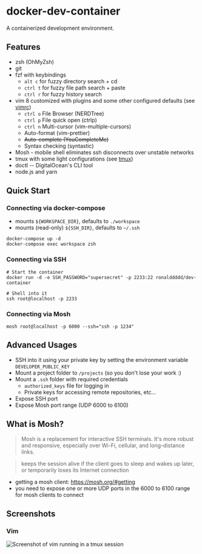 # docker-dev-container

A containerized development environment. 

## Features

- zsh (OhMyZsh)
- git
- fzf with keybindings
  - `alt c` for fuzzy directory search + cd
  - `ctrl t` for fuzzy file path search + paste
  - `ctrl r` for fuzzy history search
- vim 8 customized with plugins and some other configured defaults (see [vimrc](./vimrc))
  - `ctrl o` File Browser (NERDTree)
  - `ctrl p` File quick open (ctrlp)
  - `ctrl n` Multi-cursor (vim-multiple-cursors)
  - Auto-format (vim-prettier)
  - ~~Auto-complete (YouCompleteMe)~~
  - Syntax checking (syntastic)
- Mosh - mobile shell eliminates ssh disconnects over unstable networks
- tmux with some light configurations (see [tmux](./tmux.conf))
- doctl -- DigitalOcean's CLI tool
- node.js and yarn

## Quick Start

### Connecting via docker-compose

- mounts `${WORKSPACE_DIR}`, defaults to `./workspace`
- mounts (read-only) `${SSH_DIR}`, defaults to `~/.ssh` 

```shell
docker-compose up -d
docker-compose exec workspace zsh
```

### Connecting via SSH

```shell script
# Start the container
docker run -d -e SSH_PASSWORD="supersecret" -p 2233:22 ronalddddd/dev-container

# Shell into it
ssh root@localhost -p 2233
```

### Connecting via Mosh

```shell script
mosh root@localhost -p 6000 --ssh="ssh -p 1234"
```

## Advanced Usages
- SSH into it using your private key by setting the environment variable `DEVELOPER_PUBLIC_KEY` 
- Mount a project folder to `/projects` (so you don't lose your work :)
- Mount a `.ssh` folder with required credentials
  - `authorized_keys` file for logging in
  - Private keys for accessing  remote repositories, etc... 
- Expose SSH port
- Expose Mosh port range (UDP 6000 to 6100)

## What is Mosh?

> Mosh is a replacement for interactive SSH terminals. It's more robust and responsive, especially over Wi-Fi, cellular, and long-distance links.


> keeps the session alive if the client goes to sleep and wakes up later, or temporarily loses its Internet connection

- getting a mosh client: https://mosh.org/#getting
- you need to expose one or more UDP ports in the 6000 to 6100 range for
  mosh clients to connect

## Screenshots

### Vim
![Screenshot of vim running in a tmux session](./screenshot.jpeg)

